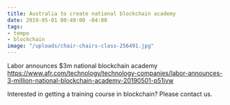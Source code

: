 ```yaml
---
title: Australia to create national blockchain academy
date: 2019-05-01 00:49:00 -04:00
tags:
- tempo
- blockchain
image: "/uploads/chair-chairs-class-256491.jpg"
---
```


Labor announces $3m national blockchain academy
https://www.afr.com/technology/technology-companies/labor-announces-3-million-national-blockchain-academy-20190501-p51ivw

Interested in getting a training course in blockchain? Please contact us. 
